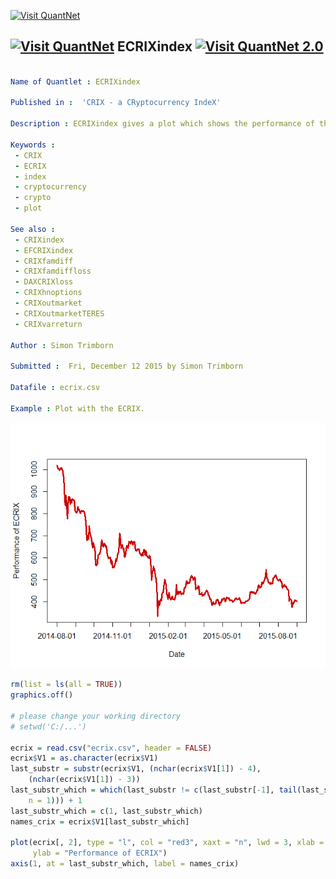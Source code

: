
[<img src="https://github.com/QuantLet/Styleguide-and-Validation-procedure/blob/master/pictures/banner.png" alt="Visit QuantNet">](http://quantlet.de/index.php?p=info)

## [<img src="https://github.com/QuantLet/Styleguide-and-Validation-procedure/blob/master/pictures/qloqo.png" alt="Visit QuantNet">](http://quantlet.de/) **ECRIXindex** [<img src="https://github.com/QuantLet/Styleguide-and-Validation-procedure/blob/master/pictures/QN2.png" width="60" alt="Visit QuantNet 2.0">](http://quantlet.de/d3/ia)

```yaml

Name of Quantlet : ECRIXindex

Published in :  'CRIX - a CRyptocurrency IndeX'

Description : ECRIXindex gives a plot which shows the performance of the cryptocurrency index ECRIX.

Keywords : 
 - CRIX
 - ECRIX
 - index
 - cryptocurrency
 - crypto
 - plot

See also : 
 - CRIXindex
 - EFCRIXindex
 - CRIXfamdiff
 - CRIXfamdiffloss
 - DAXCRIXloss
 - CRIXhnoptions
 - CRIXoutmarket
 - CRIXoutmarketTERES
 - CRIXvarreturn

Author : Simon Trimborn

Submitted :  Fri, December 12 2015 by Simon Trimborn

Datafile : ecrix.csv

Example : Plot with the ECRIX.
```

![Picture1](ECRIXindex_plot.png)


```r
rm(list = ls(all = TRUE))
graphics.off()

# please change your working directory 
# setwd('C:/...')

ecrix = read.csv("ecrix.csv", header = FALSE)
ecrix$V1 = as.character(ecrix$V1)
last_substr = substr(ecrix$V1, (nchar(ecrix$V1[1]) - 4), 
    (nchar(ecrix$V1[1]) - 3))
last_substr_which = which(last_substr != c(last_substr[-1], tail(last_substr, 
    n = 1))) + 1
last_substr_which = c(1, last_substr_which)
names_crix = ecrix$V1[last_substr_which]

plot(ecrix[, 2], type = "l", col = "red3", xaxt = "n", lwd = 3, xlab = "Date", 
     ylab = "Performance of ECRIX")
axis(1, at = last_substr_which, label = names_crix)
```
